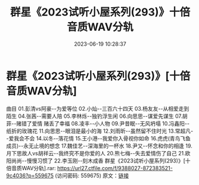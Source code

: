 ﻿---
title: 群星《2023试听小屋系列(293)》十倍音质WAV分轨
date: 2023-06-19 10:28:37
categories: WAV车载音乐、镜像
tags: 华语中文
---
# 群星《2023试听小屋系列(293)》[十倍音质WAV分轨]

曲目
01.彭清vs阿豪--为爱等位
02.小灿--三百六十四天
03.杨友友--从相爱走到陌生
04.张茜--需要人陪
05.李林烁--独钓浮生闲
06.向思思--谋爱先谋生
07.胡菲--赌错了爱情 赌丢了幸福
08.凌丰--小人物
09.尹昔眠--无风坍塌
10.冯鑫阳--纸折的玫瑰花
11.向思思--眼泪是最小的海
12.刘雨昕--虽然留不住时光
13.常超凡--爱我会不会
14.以冬--落花情
15.王小港--我爱你入骨视你如命
16.虎虎(青鸟飞鱼成员)--永无止境的想念
17.魏佳艺--深海里的一杯水
18.尹又--怀念和你的相逢
19.月下思故人vs胡祥云--我终究不是你爱的人
20.熊七梅--失去爱情伤了自己
21.欧阳尚尚--慢慢习惯了
22.李玉刚--刻木成香
群星《2023试听小屋系列(293)》[十倍音质WAV分轨].rar: https://url27.ctfile.com/f/9388027-872383521-9c4036?p=559675
(访问密码: 559675)
原文：[链接](https://blog.sina.com.cn/s/blog_1647c7e76010312ek.html)